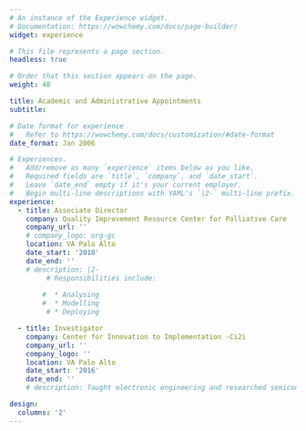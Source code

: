 ```yaml
---
# An instance of the Experience widget.
# Documentation: https://wowchemy.com/docs/page-builder/
widget: experience

# This file represents a page section.
headless: true

# Order that this section appears on the page.
weight: 40

title: Academic and Administrative Appointments
subtitle:

# Date format for experience
#   Refer to https://wowchemy.com/docs/customization/#date-format
date_format: Jan 2006

# Experiences.
#   Add/remove as many `experience` items below as you like.
#   Required fields are `title`, `company`, and `date_start`.
#   Leave `date_end` empty if it's your current employer.
#   Begin multi-line descriptions with YAML's `|2-` multi-line prefix.
experience:
  - title: Associate Director
    company: Quality Improvement Resource Center for Palliative Care
    company_url: ''
    # company_logo: org-gc
    location: VA Palo Alto
    date_start: '2018'
    date_end: ''
    # description: |2-
         # Responsibilities include:
        
        #  * Analysing
        #  * Modelling
         # * Deploying

  - title: Investigator
    company: Center for Innovation to Implementation -Ci2i
    company_url: ''
    company_logo: ''
    location: VA Palo Alto
    date_start: '2016'
    date_end: ''
    # description: Taught electronic engineering and researched semiconductor physics.

design:
  columns: '2'
---
```

